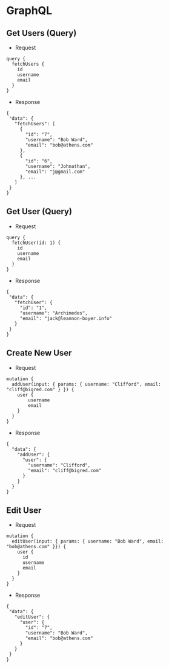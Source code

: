 # GraphQL

## Get Users (Query)
 - Request
```
query {
  fetchUsers {
    id
    username
    email
  }
}
```
 - Response
 ```
 {
  "data": {
    "fetchUsers": [
      {
        "id": "7",
        "username": "Bob Ward",
        "email": "bob@athens.com"
      },
      {
        "id": "6",
        "username": "Johnathan",
        "email": "j@gmail.com"
      }, ...
    ]
  }
}
```
## Get User (Query)
 - Request
```
query {
  fetchUser(id: 1) {
    id
    username
    email
  }
}
```
 - Response
 ```
{
  "data": {
    "fetchUser": {
      "id": "1",
      "username": "Archimedes",
      "email": "jack@leannon-boyer.info"
    }
  }
}
```

## Create New User
 - Request
```
mutation {
  addUser(input: { params: { username: "Clifford", email: "cliff@bigred.com" } }) {
  	user {
    	username
    	email
    }
  }
}
```
 - Response
```
{
  "data": {
    "addUser": {
      "user": {
        "username": "Clifford",
        "email": "cliff@bigred.com"
      }
    }
  }
}
```

## Edit User
 - Request
```
mutation {
  editUser(input: { params: { username: "Bob Ward", email: "bob@athens.com" }}) {
    user {
      id
      username
      email
    }
  }
}
```
 - Response
 ```
 {
  "data": {
    "editUser": {
      "user": {
        "id": "7",
        "username": "Bob Ward",
        "email": "bob@athens.com"
      }
    }
  }
}
```